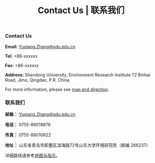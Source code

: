 ﻿---
title: "Contact Us | 联系我们"
layout: gridlay
excerpt: "Contact Us"
sitemap: false
permalink: /contact/
---

<div class="row">

<div class="col-sm-6 clearfix">

### Contact Us

**Email:** 
Yuqiang.Zhang@sdu.edu.cn

**Tel:** 
+86-xxxxxx

**Fax:** 
+86-xxxxxx

**Address:**
Shandong University, Environment Research Institute
72 Binhai Road, Jimo, Qingdao, P.R. China

For more information, please see [map and direction](https://www.google.com.hk/maps/place/%E5%B1%B1%E4%B8%9C%E5%A4%A7%E5%AD%A6%E9%9D%92%E5%B2%9B%E6%A0%A1%E5%8C%BA/@36.3554048,120.6817508,16z/data=!4m6!3m5!1s0x359659f2eee4791f:0x776a63c1f1ddd4a9!8m2!3d36.355258!4d120.690924!16s%2Fg%2F11cnpw3p4n?hl=zh-CN).
</div>

<div class="col-sm-6 clearfix">

### 联系我们

**邮箱：**
Yuqiang.Zhang@sdu.edu.cn

**电话：** 
0755-88018876

**传真：**
0755-88010822

**地址：** 
山东省青岛市即墨区滨海路72号山东大学环境研究院（邮编 266237）

详细路线请参考[地图与指示](https://www.google.com.hk/maps/place/%E5%B1%B1%E4%B8%9C%E5%A4%A7%E5%AD%A6%E9%9D%92%E5%B2%9B%E6%A0%A1%E5%8C%BA/@36.3554048,120.6817508,16z/data=!4m6!3m5!1s0x359659f2eee4791f:0x776a63c1f1ddd4a9!8m2!3d36.355258!4d120.690924!16s%2Fg%2F11cnpw3p4n?hl=zh-CN)。

</div>

</div>
